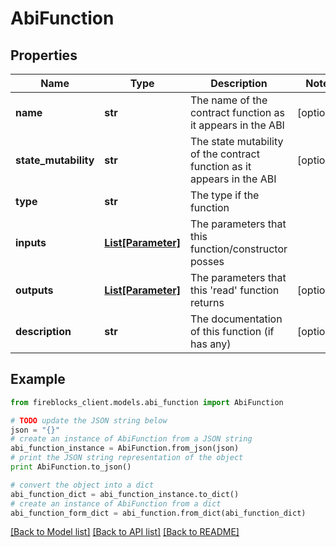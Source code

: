 # AbiFunction


## Properties

Name | Type | Description | Notes
------------ | ------------- | ------------- | -------------
**name** | **str** | The name of the contract function as it appears in the ABI | [optional] 
**state_mutability** | **str** | The state mutability of the contract function as it appears in the ABI | [optional] 
**type** | **str** | The type if the function | 
**inputs** | [**List[Parameter]**](Parameter.md) | The parameters that this function/constructor posses | 
**outputs** | [**List[Parameter]**](Parameter.md) | The parameters that this &#39;read&#39; function returns | [optional] 
**description** | **str** | The documentation of this function (if has any) | [optional] 

## Example

```python
from fireblocks_client.models.abi_function import AbiFunction

# TODO update the JSON string below
json = "{}"
# create an instance of AbiFunction from a JSON string
abi_function_instance = AbiFunction.from_json(json)
# print the JSON string representation of the object
print AbiFunction.to_json()

# convert the object into a dict
abi_function_dict = abi_function_instance.to_dict()
# create an instance of AbiFunction from a dict
abi_function_form_dict = abi_function.from_dict(abi_function_dict)
```
[[Back to Model list]](../README.md#documentation-for-models) [[Back to API list]](../README.md#documentation-for-api-endpoints) [[Back to README]](../README.md)


